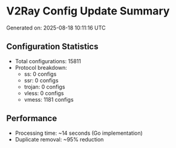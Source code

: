 # V2Ray Config Update Summary
Generated on: 2025-08-18 10:11:16 UTC

## Configuration Statistics
- Total configurations: 15811
- Protocol breakdown:
  - ss: 0 configs
  - ssr: 0 configs
  - trojan: 0 configs
  - vless: 0 configs
  - vmess: 1181 configs

## Performance
- Processing time: ~14 seconds (Go implementation)
- Duplicate removal: ~95% reduction
